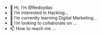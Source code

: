 - 👋 Hi, I’m @Redoydas
- 👀 I’m interested in Hacking...
- 🌱 I’m currently learning Digital Marketing...
- 💞️ I’m looking to collaborate on ...
- 📫 How to reach me ...

<!---
Redoydas/Redoydas is a ✨ special ✨ repository because its `README.md` (this file) appears on your GitHub profile.
You can click the Preview link to take a look at your changes.
--->
